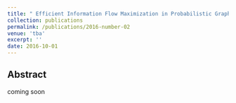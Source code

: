 ```yaml
---
title: " Efficient Information Flow Maximization in Probabilistic Graphs"
collection: publications
permalink: /publications/2016-number-02
venue: 'tba'
excerpt: ''
date: 2016-10-01
---
```


## Abstract
coming soon
